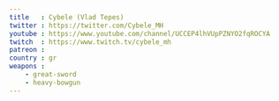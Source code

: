 ```yaml
---
title   : Cybele (Vlad Tepes)
twitter : https://twitter.com/Cybele_MH
youtube : https://www.youtube.com/channel/UCCEP4lhVUpPZNYO2fqROCYA
twitch  : https://www.twitch.tv/cybele_mh
patreon :
country : gr
weapons :
    - great-sword
    - heavy-bowgun
---
```

